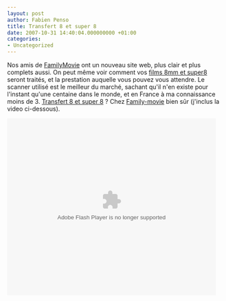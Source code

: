 ```yaml
---
layout: post
author: Fabien Penso
title: Transfert 8 et super 8
date: 2007-10-31 14:40:04.000000000 +01:00
categories:
- Uncategorized
---
```

Nos amis de <a href="http://www.familymovie.fr/">FamilyMovie</a> ont un nouveau site web, plus clair et plus complets aussi. On peut même voir comment vos <a href="http://www.familymovie.fr/">films 8mm et super8</a> seront traités, et la prestation auquelle vous pouvez vous attendre. Le scanner utilisé est le meilleur du marché, sachant qu'il n'en existe pour l'instant qu'une centaine dans le monde, et en France à ma connaissance moins de 3. <a href="http://www.familymovie.fr/">Transfert 8 et super 8</a> ? Chez <a href="http://www.familymovie.fr/">Family-movie</a> bien sûr (j'inclus la video ci-dessous).

<embed src="http://services.brightcove.com/services/viewer/federated_f8/909906227" bgcolor="#FFFFFF" flashvars="videoId=1231040323&playerId=909906227&viewerSecureGatewayURL=https://services.brightcove.com/services/amfgateway&servicesURL=http://services.brightcove.com/services&cdnURL=http://admin.brightcove.com&domain=embed&autoStart=false&" base="http://admin.brightcove.com" name="flashObj" seamlesstabbing="false" type="application/x-shockwave-flash" swliveconnect="true" pluginspage="http://www.macromedia.com/shockwave/download/index.cgi?P1_Prod_Version=ShockwaveFlash" height="412" width="486"></embed>
